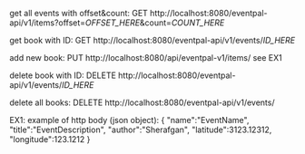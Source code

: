 get all events with offset&count: GET http://localhost:8080/eventpal-api/v1/items?offset=_OFFSET_HERE_&count=_COUNT_HERE_

get book with ID: GET http://localhost:8080/eventpal-api/v1/events/_ID_HERE_

add new book: PUT http://localhost:8080/api/eventpal-v1/items/ see EX1

delete book with ID: DELETE http://localhost:8080/eventpal-api/v1/events/_ID_HERE_

delete all books: DELETE http://localhost:8080/eventpal-api/v1/events/


EX1: example of http body (json object):
{
	"name":"EventName",
	"title":"EventDescription",
	"author":"Sherafgan",
	"latitude":3123.12312,
	"longitude":123.1212
}
